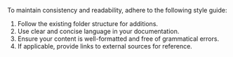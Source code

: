To maintain consistency and readability, adhere to the following style guide:

1. Follow the existing folder structure for additions.
2. Use clear and concise language in your documentation.
3. Ensure your content is well-formatted and free of grammatical errors.
4. If applicable, provide links to external sources for reference.
